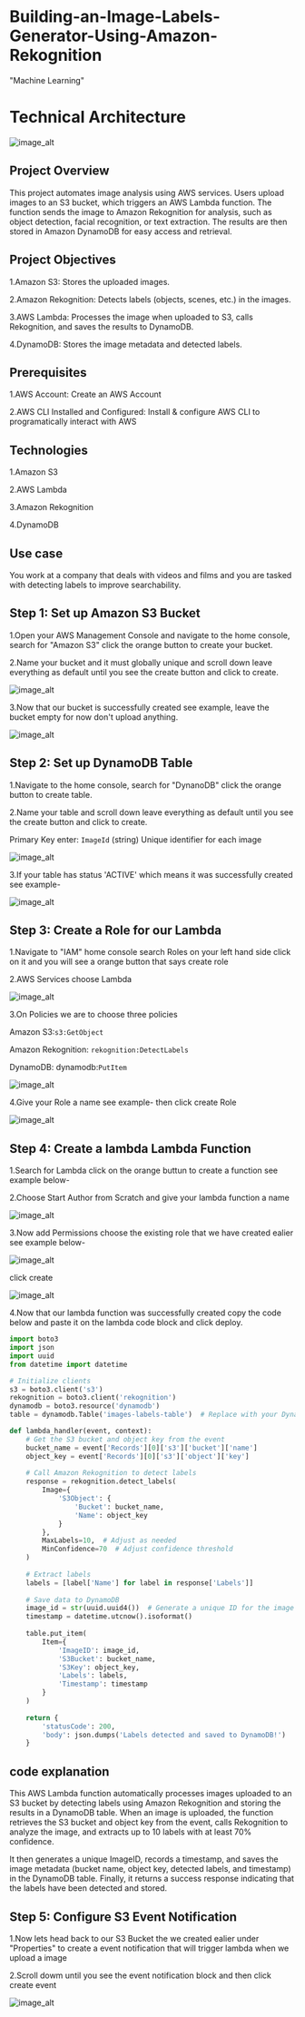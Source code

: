 # Building-an-Image-Labels-Generator-Using-Amazon-Rekognition

"Machine Learning"

# Technical Architecture

![image_alt](https://github.com/Tatenda-Prince/Building-an-Image-Labels-Generator-Using-Amazon-Rekognition/blob/28fa0a7836cf0c3999a262170b93b16a1d23efae/img/Screenshot%202025-01-29%20155138.png)

## Project Overview

This project automates image analysis using AWS services. Users upload images to an S3 bucket, which triggers an AWS Lambda function. The function sends the image to Amazon Rekognition for analysis, such as object detection, facial recognition, or text extraction. The results are then stored in Amazon DynamoDB for easy access and retrieval.

## Project Objectives

1.Amazon S3: Stores the uploaded images.

2.Amazon Rekognition: Detects labels (objects, scenes, etc.) in the images.

3.AWS Lambda: Processes the image when uploaded to S3, calls Rekognition, and saves the results to DynamoDB.

4.DynamoDB: Stores the image metadata and detected labels.


## Prerequisites

1.AWS Account: Create an AWS Account

2.AWS CLI Installed and Configured: Install & configure AWS CLI to programatically interact with AWS

## Technologies

1.Amazon S3

2.AWS Lambda

3.Amazon Rekognition

4.DynamoDB

## Use case

You work at a company that deals with videos and films and you are tasked with detecting labels to improve searchability.


## Step 1: Set up Amazon S3 Bucket


1.Open your AWS Management Console and navigate to the home console, search for "Amazon S3" click the orange button to create your bucket.


2.Name your bucket and it must globally unique and scroll down leave everything as default until you see the create button and click to create.


![image_alt](https://github.com/Tatenda-Prince/Building-an-Image-Labels-Generator-Using-Amazon-Rekognition/blob/76433e4f169bc2a1a96aaa31346eab88bfb02d21/img/Screenshot%202025-01-29%20160819.png)


3.Now that our bucket is successfully created see example, leave the bucket empty for now don't upload anything.

![image_alt](https://github.com/Tatenda-Prince/Building-an-Image-Labels-Generator-Using-Amazon-Rekognition/blob/3a852b293767898e2cc5c3efd74cc738a299eb2b/img/Screenshot%202025-01-29%20160847.png)


## Step 2: Set up DynamoDB Table

1.Navigate to the home console, search for "DynanoDB" click the orange button to create table.

2.Name your table and scroll down leave everything as default until you see the create button and click to create.

Primary Key enter: `ImageId` (string) Unique identifier for each image

![image_alt](https://github.com/Tatenda-Prince/Building-an-Image-Labels-Generator-Using-Amazon-Rekognition/blob/454c5c88faf959ffca879c83b97a2bbac9f166b5/img/Screenshot%202025-01-29%20161003.png)



3.If your table has status 'ACTIVE' which means it was successfully created see example-

![image_alt](https://github.com/Tatenda-Prince/Building-an-Image-Labels-Generator-Using-Amazon-Rekognition/blob/e6d9b22e7b67a493651dc278c7df3527600f482e/img/Screenshot%202025-01-29%20161032.png)


## Step 3: Create a Role for our Lambda 

1.Navigate to "IAM" home console search Roles on your left hand side click on it and you will see a orange button that says create role 

2.AWS Services choose Lambda

![image_alt](https://github.com/Tatenda-Prince/Building-an-Image-Labels-Generator-Using-Amazon-Rekognition/blob/76c8b7d942e950acfd5c01af038cd2afb7d9c2e3/img/Screenshot%202025-01-29%20161335.png)


3.On Policies we are to choose three policies

Amazon S3:`s3:GetObject`

Amazon Rekognition: `rekognition:DetectLabels`

DynamoDB: dynamodb:`PutItem`


![image_alt](https://github.com/Tatenda-Prince/Building-an-Image-Labels-Generator-Using-Amazon-Rekognition/blob/43bb627807bcae1d2f40c9856c3e21e92056f30d/img/Screenshot%202025-01-29%20161511.png)



4.Give your Role a name see example- then click create Role 


![image_alt](https://github.com/Tatenda-Prince/Building-an-Image-Labels-Generator-Using-Amazon-Rekognition/blob/21b8902789adcf5e8cf45194ad0e227ac1644a80/img/Screenshot%202025-01-29%20161600.png)


## Step 4: Create a lambda Lambda Function

1.Search for Lambda click on the orange buttun to create a function see example below-

2.Choose Start  Author from Scratch and give your lambda function a name

![image_alt](https://github.com/Tatenda-Prince/Building-an-Image-Labels-Generator-Using-Amazon-Rekognition/blob/4f36ea9e52f85dbcb287c9575cae503ea8d5366f/img/Screenshot%202025-01-29%20161707.png)


3.Now add Permissions choose the existing role that we have created ealier see example below-


![image_alt](https://github.com/Tatenda-Prince/Building-an-Image-Labels-Generator-Using-Amazon-Rekognition/blob/56967e641aba26d0d21a2535db3ea6e423aad9ff/img/Screenshot%202025-01-29%20161726.png)


click create


![image_alt](https://github.com/Tatenda-Prince/Building-an-Image-Labels-Generator-Using-Amazon-Rekognition/blob/e5defd2842aac3d87e82186a538d998071ad5410/img/Screenshot%202025-01-29%20162003.png)



4.Now that our lambda function was successfully created copy the code below and paste it on the lambda code block and click deploy.

```python
import boto3
import json
import uuid
from datetime import datetime

# Initialize clients
s3 = boto3.client('s3')
rekognition = boto3.client('rekognition')
dynamodb = boto3.resource('dynamodb')
table = dynamodb.Table('images-labels-table')  # Replace with your DynamoDB table name

def lambda_handler(event, context):
    # Get the S3 bucket and object key from the event
    bucket_name = event['Records'][0]['s3']['bucket']['name']
    object_key = event['Records'][0]['s3']['object']['key']
    
    # Call Amazon Rekognition to detect labels
    response = rekognition.detect_labels(
        Image={
            'S3Object': {
                'Bucket': bucket_name,
                'Name': object_key
            }
        },
        MaxLabels=10,  # Adjust as needed
        MinConfidence=70  # Adjust confidence threshold
    )
    
    # Extract labels
    labels = [label['Name'] for label in response['Labels']]
    
    # Save data to DynamoDB
    image_id = str(uuid.uuid4())  # Generate a unique ID for the image
    timestamp = datetime.utcnow().isoformat()
    
    table.put_item(
        Item={
            'ImageID': image_id,
            'S3Bucket': bucket_name,
            'S3Key': object_key,
            'Labels': labels,
            'Timestamp': timestamp
        }
    )
    
    return {
        'statusCode': 200,
        'body': json.dumps('Labels detected and saved to DynamoDB!')
    }

```


## code explanation


This AWS Lambda function automatically processes images uploaded to an S3 bucket by detecting labels using Amazon Rekognition and storing the results in a DynamoDB table. When an image is uploaded, the function retrieves the S3 bucket and object key from the event, calls Rekognition to analyze the image, and extracts up to 10 labels with at least 70% confidence.

It then generates a unique ImageID, records a timestamp, and saves the image metadata (bucket name, object key, detected labels, and timestamp) in the DynamoDB table. Finally, it returns a success response indicating that the labels have been detected and stored.


## Step 5: Configure S3 Event Notification

1.Now lets head back to our S3 Bucket the we created ealier under "Properties" to create a event notification that will trigger lambda when we upload a image


2.Scroll dowm until you see the event notification block and then click create event 


![image_alt]()























